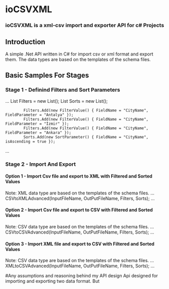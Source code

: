 # ioCSVXML
### ioCSVXML is a xml-csv import and exporter API for c# Projects

## Introduction
A simple .Net API written in C# for import csv or xml format and export them. The data types are based on the templates of the schema files.

## Basic Samples For Stages
### Stage 1 - Definind Filters and Sort Parameters
...
            List<FilterValue> Filters = new List<FilterValue>();
            List<SortParameter> Sorts = new List<SortParameter>();
            
            Filters.Add(new FilterValue() { FieldName = "CityName", FieldParameter = "Antalya" });
            Filters.Add(new FilterValue() { FieldName = "CityName", FieldParameter = "İzmir" });
            Filters.Add(new FilterValue() { FieldName = "CityName", FieldParameter = "Ankara" });
            Sorts.Add(new SortParameter() { FieldName = "CityName", isAscending = true });
...

### Stage 2 - Import And Export
#### Option 1 - Import Csv file and export to XML with Filtered and Sorted Values
Note: XML data type are based on the templates of the schema files.
...
            CSVtoXMLAdvanced(InputFileName, OutPutFileName, Filters, Sorts);
...

#### Option 2 - Import Csv file and export to CSV with Filtered and Sorted Values
Note: CSV data type are based on the templates of the schema files.
...
            CSVtoCSVAdvanced(InputFileName, OutPutFileName, Filters, Sorts);
...

#### Option 3 - Import XML file and export to CSV with Filtered and Sorted Values
Note: CSV data type are based on the templates of the schema files.
...
            XMLtoCSVAdvanced(InputFileName, OutPutFileName, Filters, Sorts);
...
            
#Any assumptions and reasoning behind my API design
Api designed for importing and exporting two data format. But
